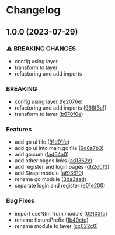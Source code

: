# Changelog

## 1.0.0 (2023-07-29)


### ⚠ BREAKING CHANGES

* config using layer
* transform to layer
* refactoring and add imports

### BREAKING

* config using layer ([fe2076e](https://github.com/savyjs/digimarket-nuxt/commit/fe2076e64c4fee988255201d891cd3f88192fd3b))
* refactoring and add imports ([966f3c1](https://github.com/savyjs/digimarket-nuxt/commit/966f3c18786a6a3ed7a41fd2b3211cec1fdb6486))
* transform to layer ([b670f0e](https://github.com/savyjs/digimarket-nuxt/commit/b670f0e3f4be198956be25ae4c396afe14806807))


### Features

* add go ui file ([91d91fe](https://github.com/savyjs/digimarket-nuxt/commit/91d91fec5ac125bc006b3ed69bdfbf40b6c46ecc))
* add go ui into main.go file ([9d8a7b3](https://github.com/savyjs/digimarket-nuxt/commit/9d8a7b3680848293809981b8ffcb52633536c368))
* add go.sum ([fad64a0](https://github.com/savyjs/digimarket-nuxt/commit/fad64a0a6a4ce52c2f443c59b846b23f3f60dbc4))
* add other pages links ([ad1362c](https://github.com/savyjs/digimarket-nuxt/commit/ad1362c6bba6402889267ec781d9f5e20fa51b9f))
* add register and login pages ([db2dbf3](https://github.com/savyjs/digimarket-nuxt/commit/db2dbf3d08a8f188da61e3b431d0c8667a33a420))
* add Strapi module ([af93610](https://github.com/savyjs/digimarket-nuxt/commit/af936103ee2d560c5243aa585f982b9235f4f322))
* rename go module ([3da3aad](https://github.com/savyjs/digimarket-nuxt/commit/3da3aad74f5c86276de42c7975c9996ed14e4339))
* separate login and register ([e01e200](https://github.com/savyjs/digimarket-nuxt/commit/e01e200b82f937ef7885d273c4efd7b7bb3624d5))


### Bug Fixes

* import useNtm from module ([02103fc](https://github.com/savyjs/digimarket-nuxt/commit/02103fcb4ae30f2d1d43100d5695e0ceec3801aa))
* rename fixturePrefix ([1b40cfe](https://github.com/savyjs/digimarket-nuxt/commit/1b40cfeeb5f9f77967d616669f64f08d3478ff9b))
* rename module to layer ([cc022c0](https://github.com/savyjs/digimarket-nuxt/commit/cc022c02590e75a08673843ee83e8a5dd0ba0acd))
